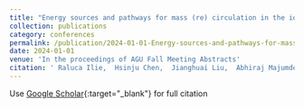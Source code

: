 ```yaml
---
title: "Energy sources and pathways for mass (re) circulation in the ionosphere-magnetosphere system"
collection: publications
category: conferences
permalink: /publication/2024-01-01-Energy-sources-and-pathways-for-mass-re-circulation-in-the-ionosphere-magnetosphere-system
date: 2024-01-01
venue: 'In the proceedings of AGU Fall Meeting Abstracts'
citation: ' Raluca Ilie,  Hsinju Chen,  Jianghuai Liu,  Abhiraj Majumder,  Pedro Oliveira, &quot;Energy sources and pathways for mass (re) circulation in the ionosphere-magnetosphere system.&quot; In the proceedings of AGU Fall Meeting Abstracts, 2024.'
---
```

Use [Google Scholar](https://scholar.google.com/scholar?q=Energy+sources+and+pathways+for+mass+(re)+circulation+in+the+ionosphere+magnetosphere+system){:target="_blank"} for full citation